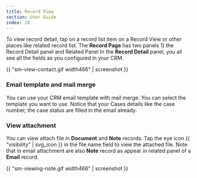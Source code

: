 ```yaml
---
title: Record View
section: User Guide
index: 10
---
```


To view record detail, tap on a record list item on a Record View or other places like related record list. The **Record Page** has two panels 1) the Record Detail panel and Related Panel In the **Record Detail** panel, you all see all the fields as you configured in your CRM.

{{ "sm-view-contact.gif width466" | screenshot }}


### Email template and mail merge

You can use your CRM email template with mail merge. You can select the template you want to use. Notice that your Cases details like the case number, the case status are filled in the email already.

### View attachment

You can view attach file in **Document** and **Note** records. Tap the eye icon {{ "visibility" | svg_icon }} in the file name field to view the attached file. Note that in email attachment are also **Note** record as appear in related panel of a **Email** record.

{{ "sm-viewing-note.gif width466" | screenshot }}

